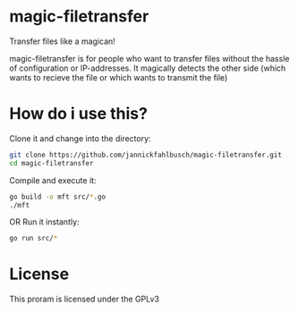 # magic-filetransfer
Transfer files like a magican!

magic-filetransfer is for people who want to transfer files without the hassle
of configuration or IP-addresses. It magically detects the other side (which
wants to recieve the file or which wants to transmit the file)

# How do i use this?
Clone it and change into the directory:
```sh
git clone https://github.com/jannickfahlbusch/magic-filetransfer.git
cd magic-filetransfer
```

Compile and execute it:
```sh
go build -o mft src/*.go
./mft
```
OR
Run it instantly:
```sh
go run src/*
```

# License
This proram is licensed under the GPLv3
